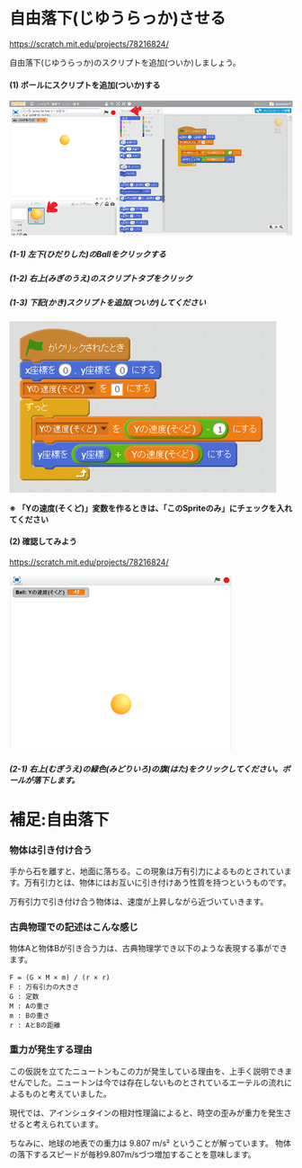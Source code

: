 # 自由落下(じゆうらっか)させる
https://scratch.mit.edu/projects/78216824/

自由落下(じゆうらっか)のスクリプトを追加(ついか)しましょう。


#### (1) ボールにスクリプトを追加(ついか)する
![](free_fall_001a.png)

##### (1-1) 左下(ひだりした)のBallをクリックする
##### (1-2) 右上(みぎのうえ)のスクリプトタブをクリック


##### (1-3) 下記(かき)スクリプトを追加(ついか)してください
![](free_fall_script.png)

**※ 「Yの速度(そくど)」変数を作るときは、「このSpriteのみ」にチェックを入れてください**

#### (2) 確認してみよう
https://scratch.mit.edu/projects/78216824/

![](createball_scratch_001a.png)

##### (2-1) 右上(むぎうえ)の緑色(みどりいろ)の旗(はた)をクリックしてください。ボールが落下します。



# 補足:自由落下

### 物体は引き付け合う
手から石を離すと、地面に落ちる。この現象は万有引力によるものとされています。万有引力とは、物体にはお互いに引き付けあう性質を持つというものです。

万有引力で引き付け合う物体は、速度が上昇しながら近づいていきます。


### 古典物理での記述はこんな感じ
物体Aと物体Bが引き合う力は、古典物理学でき以下のような表現する事ができます。
```
F = (G × M × m) / (r × r)
F : 万有引力の大きさ
G : 定数
M : Aの重さ
m : Bの重さ
r : AとBの距離
```

### 重力が発生する理由
この仮説を立てたニュートンもこの力が発生している理由を、上手く説明できませんでした。ニュートンは今では存在しないものとされているエーテルの流れによるものと考えていました。

現代では、アインシュタインの相対性理論によると、時空の歪みが重力を発生させると考えられています。


ちなみに、地球の地表での重力は 9.807 m/s² ということが解っています。
物体の落下するスピードが毎秒9.807m/sづつ増加することを意味します。


